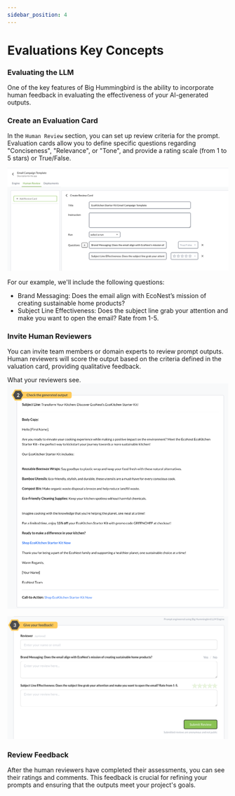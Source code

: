 ```yaml
---
sidebar_position: 4
---
```

# Evaluations Key Concepts

### Evaluating the LLM
One of the key features of Big Hummingbird is the ability to incorporate human feedback in evaluating the effectiveness of your AI-generated outputs. 

### Create an Evaluation Card

In the `Human Review` section, you can set up review criteria for the prompt. Evaluation cards allow you to define specific questions regarding "Conciseness", "Relevance", or "Tone", and provide a rating scale (from 1 to 5 stars) or True/False. 

![evaluation card](../../static/img/quick_start/human_review.png)

For our example, we'll include the following questions: 
- Brand Messaging: Does the email align with EcoNest’s mission of creating sustainable home products?
- Subject Line Effectiveness: Does the subject line grab your attention and make you want to open the email? Rate from 1-5.

### Invite Human Reviewers 

You can invite team members or domain experts to review prompt outputs. Human reviewers will score the output based on the criteria defined in the valuation card, providing qualitative feedback. 

What your reviewers see.
![check generate output](../../static/img/quick_start/check_generate_output.png)

![give feedback](../../static/img/quick_start/give-feedback.png)

### Review Feedback

After the human reviewers have completed their assessments, you can see their ratings and comments. This feedback is crucial for refining your prompts and ensuring that the outputs meet your project's goals. 